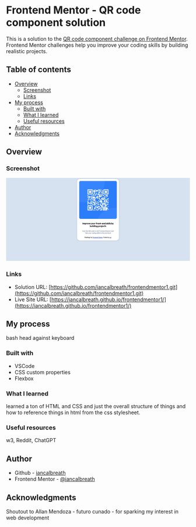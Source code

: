 # Frontend Mentor - QR code component solution

This is a solution to the [QR code component challenge on Frontend Mentor](https://www.frontendmentor.io/challenges/qr-code-component-iux_sIO_H). Frontend Mentor challenges help you improve your coding skills by building realistic projects. 

## Table of contents

- [Overview](#overview)
  - [Screenshot](#screenshot)
  - [Links](#links)
- [My process](#my-process)
  - [Built with](#built-with)
  - [What I learned](#what-i-learned)
  - [Useful resources](#useful-resources)
- [Author](#author)
- [Acknowledgments](#acknowledgments)

## Overview

### Screenshot

![woohoo](./images/projectcomplete.png)



### Links

- Solution URL: [https://github.com/iancalbreath/frontendmentor1.git](https://github.com/iancalbreath/frontendmentor1.git)
- Live Site URL: [https://iancalbreath.github.io/frontendmentor1/](https://iancalbreath.github.io/frontendmentor1/)

## My process

bash head against keyboard

### Built with

- VSCode
- CSS custom properties
- Flexbox


### What I learned

learned a ton of HTML and CSS and just the overall structure of things and how to reference things in html from the css stylesheet.


### Useful resources

w3, Reddit, ChatGPT

## Author

- Github - [iancalbreath](https://github.com/iancalbreath)
- Frontend Mentor - [@iancalbreath](https://www.frontendmentor.io/profile/iancalbreath)

## Acknowledgments

Shoutout to Allan Mendoza - futuro cunado - for sparking my interest in web development
